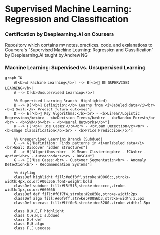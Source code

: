 

# Supervised Machine Learning: Regression and Classification
### Certification by Deeplearning.AI on Coursera

Repository which contains my notes, practices, code, and explanations to Coursera's "Supervised Machine Learning: Regression and Classification" by Deeplearning.AI taught by Andrew NG


### Machine Learning: Supervised vs. Unsupervised Learning
```mermaid
graph TD
    A[<b>📊 Machine Learning</b>] --> B[<b>🌟 🟦 SUPERVISED LEARNING</b>]
    A --> C[<b>Unsupervised Learning</b>]

    %% Supervised Learning Branch (Highlighted)
    B --> D["<b>🚀 Definition:</b> Learns from <i>labeled data</i><br><b>🎯 Goal:</b> Predict future outcomes"]
    D --> E["<b>🔷 Key Algorithms:</b><br> - <b>Linear/Logistic Regression</b><br> - <b>Decision Trees</b><br> - <b>Random Forest</b><br> - <b>SVM</b><br> - <b>Neural Networks</b>"]
    D --> F["<b>💡 Use Cases:</b><br> - <b>Spam Detection</b><br> - <b>Image Classification</b><br> - <b>Price Prediction</b>"]

    %% Unsupervised Learning Branch (Subdued)
    C --> G["Definition: Finds patterns in <i>unlabeled data</i><br>Goal: Discover hidden structures"]
    G --> H["Algorithms:<br> - K-Means Clustering<br> - PCA<br> - Apriori<br> - Autoencoders<br> - DBSCAN"]
    G --> I["Use Cases:<br> - Customer Segmentation<br> - Anomaly Detection<br> - Recommendation Systems"]

    %% Styling
    classDef highlight fill:#e6f3ff,stroke:#0066cc,stroke-width:4px,color:#003366,font-weight:bold
    classDef subdued fill:#f5f5f5,stroke:#cccccc,stroke-width:1px,color:#666666
    classDef def fill:#f0f7f4,stroke:#2e856e,stroke-width:2px
    classDef algo fill:#e6f9ff,stroke:#0086b3,stroke-width:1.5px
    classDef usecase fill:#fff0e6,stroke:#cc5200,stroke-width:1.5px

    class B,D,E,F highlight
    class C,G,H,I subdued
    class D,G def
    class E,H algo
    class F,I usecase
```